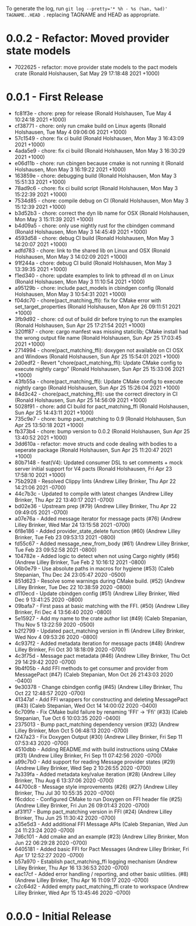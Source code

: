 To generate the log, run `git log --pretty='* %h - %s (%an, %ad)' TAGNAME..HEAD .` replacing TAGNAME and HEAD as appropriate.

# 0.0.2 - Refactor: Moved provider state models

* 7022625 - refactor: move provider state models to the pact models crate (Ronald Holshausen, Sat May 29 17:18:48 2021 +1000)

# 0.0.1 - First Release

* fc81f3e - chore: prep for release (Ronald Holshausen, Tue May 4 10:24:18 2021 +1000)
* cf38771 - chore: only run cmake build on Linux agents (Ronald Holshausen, Tue May 4 09:06:06 2021 +1000)
* 57c1549 - chore: fix ci build (Ronald Holshausen, Mon May 3 16:43:09 2021 +1000)
* 4ada5e9 - chore: fix ci build (Ronald Holshausen, Mon May 3 16:30:29 2021 +1000)
* e06d11b - chore: run cbingen because cmake is not running it (Ronald Holshausen, Mon May 3 16:19:22 2021 +1000)
* 163859e - chore: debugging build (Ronald Holshausen, Mon May 3 15:51:33 2021 +1000)
* 78ad9c6 - chore: fix ci build script (Ronald Holshausen, Mon May 3 15:22:39 2021 +1000)
* 7534d85 - chore: compile debug on CI (Ronald Holshausen, Mon May 3 15:12:39 2021 +1000)
* b3d52b3 - chore: correct the dyn lib name for OSX (Ronald Holshausen, Mon May 3 15:11:39 2021 +1000)
* b4d09a5 - chore: only use nightly rust for the cbindgen command (Ronald Holshausen, Mon May 3 14:45:49 2021 +1000)
* 4593d58 - chore: debug CI build (Ronald Holshausen, Mon May 3 14:20:07 2021 +1000)
* adfd783 - chore: link to the shared lib on Linux and OSX (Ronald Holshausen, Mon May 3 14:02:09 2021 +1000)
* 91f244a - chore: debug CI build (Ronald Holshausen, Mon May 3 13:39:35 2021 +1000)
* f1ed340 - chore: update examples to link to pthread dl m on Linux (Ronald Holshausen, Mon May 3 11:10:54 2021 +1000)
* a95129b - chore: include pact_models in cbindgen config (Ronald Holshausen, Mon May 3 10:54:31 2021 +1000)
* f04dc70 - chore(pact_matching_ffi): fix for CMake error with set_target_properties (Ronald Holshausen, Mon Apr 26 09:11:51 2021 +1000)
* 3fb9d92 - chore: cd out of build dir before trying to run the examples (Ronald Holshausen, Sun Apr 25 17:21:54 2021 +1000)
* 320ff87 - chore: cargo manfest was missing staticlib; CMake install had the wrong output file name (Ronald Holshausen, Sun Apr 25 17:03:45 2021 +1000)
* 2714994 - chore(pact_matching_ffi): doxygen not available on CI OSX and Windows (Ronald Holshausen, Sun Apr 25 15:54:01 2021 +1000)
* 2d0edf2 - Revert "chore(pact_matching_ffi): Update CMake config to execute nightly cargo" (Ronald Holshausen, Sun Apr 25 15:33:06 2021 +1000)
* 43fb55a - chore(pact_matching_ffi): Update CMake config to execute nightly cargo (Ronald Holshausen, Sun Apr 25 15:26:04 2021 +1000)
* 84d3c42 - chore(pact_matching_ffi): use the correct directory in CI (Ronald Holshausen, Sun Apr 25 14:56:09 2021 +1000)
* 5028f91 - chore: add CI build for pact_matching_ffi (Ronald Holshausen, Sun Apr 25 14:43:11 2021 +1000)
* 735c9e7 - chore: bump pact_matching to 0.9 (Ronald Holshausen, Sun Apr 25 13:50:18 2021 +1000)
* fb373b4 - chore: bump version to 0.0.2 (Ronald Holshausen, Sun Apr 25 13:40:52 2021 +1000)
* 3dd610a - refactor: move structs and code dealing with bodies to a seperate package (Ronald Holshausen, Sun Apr 25 11:20:47 2021 +1000)
* 80b7148 - feat(V4): Updated consumer DSL to set comments + mock server initial support for V4 pacts (Ronald Holshausen, Fri Apr 23 17:58:10 2021 +1000)
* 75b2928 - Resolved Clippy lints (Andrew Lilley Brinker, Thu Apr 22 14:21:06 2021 -0700)
* 44c7b3c - Updated to compile with latest changes (Andrew Lilley Brinker, Thu Apr 22 13:40:17 2021 -0700)
* bd02e36 - Upstream prep (#79) (Andrew Lilley Brinker, Thu Apr 22 09:49:05 2021 -0700)
* a07e76a - Added message iterator for message pacts (#76) (Andrew Lilley Brinker, Wed Mar 24 13:15:58 2021 -0700)
* 6f8e186 - Added provider_state_delete function (#60) (Andrew Lilley Brinker, Tue Feb 23 09:53:13 2021 -0800)
* fd55c67 - Added message_new_from_body (#61) (Andrew Lilley Brinker, Tue Feb 23 09:52:58 2021 -0800)
* 104782e - Added logic to detect when not using Cargo nightly (#56) (Andrew Lilley Brinker, Tue Feb 2 10:16:12 2021 -0800)
* 06b0e79 - Use absolute paths in macros for hygiene (#53) (Caleb Stepanian, Thu Dec 24 23:05:47 2020 -0500)
* 851d623 - Resolve some warnings during CMake build. (#52) (Andrew Lilley Brinker, Tue Dec 22 10:38:59 2020 -0800)
* d110ecd - Update cbindgen config (#51) (Andrew Lilley Brinker, Wed Dec 9 13:41:25 2020 -0800)
* 09bafa7 - First pass at basic matching with the FFI. (#50) (Andrew Lilley Brinker, Fri Dec 4 13:56:40 2020 -0800)
* 5e15927 - Add my name to the crate author list (#49) (Caleb Stepanian, Thu Nov 5 13:22:59 2020 -0500)
* b2f2799 - Updated pact_matching version in ffi (Andrew Lilley Brinker, Wed Nov 4 09:53:26 2020 -0800)
* 4c937f2 - Added metadata iteration for message pacts (#48) (Andrew Lilley Brinker, Fri Oct 30 18:18:09 2020 -0700)
* 4c3f75d - Message pact metadata (#46) (Andrew Lilley Brinker, Thu Oct 29 14:29:42 2020 -0700)
* 9b4f05b - Add FFI methods to get consumer and provider from MessagePact (#47) (Caleb Stepanian, Mon Oct 26 21:43:03 2020 -0400)
* 9e30378 - Change cbindgen config (#45) (Andrew Lilley Brinker, Thu Oct 22 12:48:57 2020 -0700)
* 41347af - Add FFI wrappers for constructing and deleting MessagePact (#43) (Caleb Stepanian, Wed Oct 14 14:00:02 2020 -0400)
* 6c709fe - Fix CMake build failure by renaming 'FFI' -> 'Ffi' (#33) (Caleb Stepanian, Tue Oct 6 10:03:35 2020 -0400)
* 2375013 - Bump pact_matching dependency version (#32) (Andrew Lilley Brinker, Mon Oct 5 06:48:13 2020 -0700)
* f247a23 - Fix Doxygen Output (#30) (Andrew Lilley Brinker, Fri Sep 11 07:53:43 2020 -0700)
* 4510dbb - Adding README.md with build instructions using CMake (#31) (Andrew Lilley Brinker, Fri Sep 11 07:42:56 2020 -0700)
* a99c7b0 - Add support for reading Message provider states (#29) (Andrew Lilley Brinker, Wed Sep 2 10:26:55 2020 -0700)
* 7a339fa - Added metadata key/value iteration (#28) (Andrew Lilley Brinker, Thu Aug 6 13:37:06 2020 -0700)
* 44700c8 - Message style improvements (#26) (#27) (Andrew Lilley Brinker, Thu Jul 30 10:55:35 2020 -0700)
* f6cddcc - Configured CMake to run Doxygen on FFI header file (#25) (Andrew Lilley Brinker, Fri Jun 26 09:01:43 2020 -0700)
* af31f17 - Bump pact_matching version in FFI (#24) (Andrew Lilley Brinker, Thu Jun 25 11:30:42 2020 -0700)
* a35e5d3 - Add additional FFI Message APIs (Caleb Stepanian, Wed Jun 24 11:23:24 2020 -0700)
* 7d6c101 - Add cmake and an example (#23) (Andrew Lilley Brinker, Mon Jun 22 06:29:28 2020 -0700)
* 6405181 - Added basic FFI for Pact Messages (Andrew Lilley Brinker, Fri Apr 17 12:52:27 2020 -0700)
* b57a970 - Establish pact_matching_ffi logging mechanism (Andrew Lilley Brinker, Thu Apr 16 13:36:53 2020 -0700)
* eac17cf - Added error handling / reporting, and other basic utilities. (#8) (Andrew Lilley Brinker, Thu Apr 16 11:09:17 2020 -0700)
* c2c64d2 - Added empty pact_matching_ffi crate to workspace (Andrew Lilley Brinker, Wed Apr 15 13:45:46 2020 -0700)

# 0.0.0 - Initial Release
